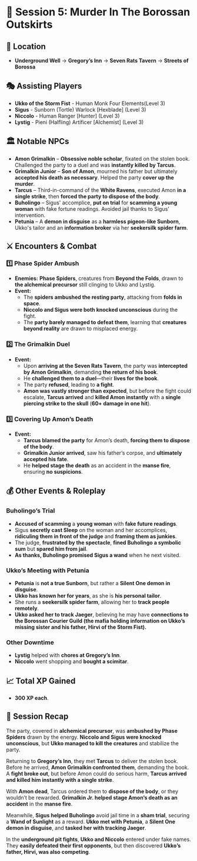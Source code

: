 # 📜 Session 5: Murder In The Borossan Outskirts

## 📍 **Location**  

- **Underground Well** → **Gregory’s Inn** → **Seven Rats Tavern** → **Streets of Borossa**  

## 🎭 **Assisting Players**  

- **Ukko of the Storm Fist** - Human Monk Four Elements(Level 3)  
- **Sigus** - Sunborn (Tortle) Warlock [Hexblade] (Level 3)  
- **Niccolo** - Human Ranger [Hunter] (Level 3)  
- **Lystig** - Pieni (Halfling) Artificer [Alchemist] (Level 3)  

## 🏛 **Notable NPCs**  

- **Amon Grimalkin** – **Obsessive noble scholar**, fixated on the stolen book. Challenged the party to a duel and was **instantly killed by Tarcus**.  
- **Grimalkin Junior** – **Son of Amon**, mourned his father but ultimately **accepted his death as necessary**. Helped the party **cover up the murder**.  
- **Tarcus** – Third-in-command of the **White Ravens**, executed Amon **in a single strike**, then **forced the party to dispose of the body**.  
- **Buholingo** – Sigus' accomplice, **put on trial** for **scamming a young woman** with fake fortune readings. Avoided jail thanks to Sigus’ intervention.  
- **Petunia** – A **demon in disguise** as a **harmless pigeon-like Sunborn**, Ukko's tailor and an **information broker** via her **seekersilk spider farm**.  

## ⚔ **Encounters & Combat**  

### **1️⃣ Phase Spider Ambush**  

- **Enemies:** **Phase Spiders**, creatures from **Beyond the Folds**, drawn to **the alchemical precursor** still clinging to Ukko and Lystig.  
- **Event:**  
  - The **spiders ambushed the resting party**, attacking from **folds in space**.  
  - **Niccolo and Sigus were both knocked unconscious** during the fight.  
  - The **party barely managed to defeat them**, learning that **creatures beyond reality** are drawn to misplaced energy.  

### **2️⃣ The Grimalkin Duel**  

- **Event:**  
  - Upon **arriving at the Seven Rats Tavern**, the party was **intercepted by Amon Grimalkin**, demanding **the return of his book**.  
  - He **challenged them to a duel**—their **lives for the book**.  
  - The party **refused**, leading to **a fight**.  
  - **Amon was vastly stronger than expected**, but before the fight could escalate, **Tarcus arrived** and **killed Amon instantly** with a **single piercing strike to the skull** (**60+ damage in one hit**).  

### **3️⃣ Covering Up Amon’s Death**  

- **Event:**  
  - **Tarcus blamed the party** for Amon’s death, **forcing them to dispose of the body**.  
  - **Grimalkin Junior arrived**, saw his father’s corpse, and **ultimately accepted his fate**.  
  - He **helped stage the death** as an accident in the **manse fire**, ensuring **no suspicions**.  

## 💰 **Other Events & Roleplay**  

### **Buholingo’s Trial**  

- **Accused of scamming** a **young woman** with **fake future readings**.  
- Sigus **secretly cast Sleep** on the woman and her accomplices, **ridiculing them in front of the judge** and **framing them as junkies**.  
- The judge, **frustrated by the spectacle**, **fined Buholingo a symbolic sum** but **spared him from jail**.  
- **As thanks, Buholingo promised Sigus a wand** when he next visited.  

### **Ukko’s Meeting with Petunia**  

- **Petunia** is **not a true Sunborn**, but rather a **Silent One demon in disguise**.  
- **Ukko has known her for years**, as she is **his personal tailor**.  
- She runs a **seekersilk spider farm**, allowing her to **track people remotely**.  
- **Ukko asked her to track Jaeger**, believing he may have **connections to the Borossan Courier Guild (the mafia holding information on Ukko’s missing sister and his father, Hirvi of the Storm Fist).**  

### **Other Downtime**  

- **Lystig** helped with **chores at Gregory’s Inn**.  
- **Niccolo** went shopping and **bought a scimitar**.  

## 📈 **Total XP Gained**  

- **300 XP each**.  

## 📖 **Session Recap**  

The party, covered in **alchemical precursor**, was **ambushed by Phase Spiders** drawn by the energy. **Niccolo and Sigus were knocked unconscious**, but **Ukko managed to kill the creatures** and stabilize the party.  

Returning to **Gregory’s Inn**, they met **Tarcus** to deliver the stolen book. Before he arrived, **Amon Grimalkin confronted them**, demanding the book. A **fight broke out**, but before Amon could do serious harm, **Tarcus arrived and killed him instantly with a single strike**.  

With **Amon dead**, Tarcus ordered them to **dispose of the body**, or they wouldn’t be rewarded. **Grimalkin Jr. helped stage Amon’s death as an accident** in the **manse fire**.  

Meanwhile, **Sigus helped Buholingo** avoid jail time in a **sham trial**, securing a **Wand of Sunlight** as a reward. **Ukko met with Petunia**, a **Silent One demon in disguise**, and **tasked her with tracking Jaeger**.  

In the **underground pit fights**, **Ukko and Niccolo** entered under fake names. They **easily defeated their first opponents**, but then discovered **Ukko’s father, Hirvi, was also competing**.  
